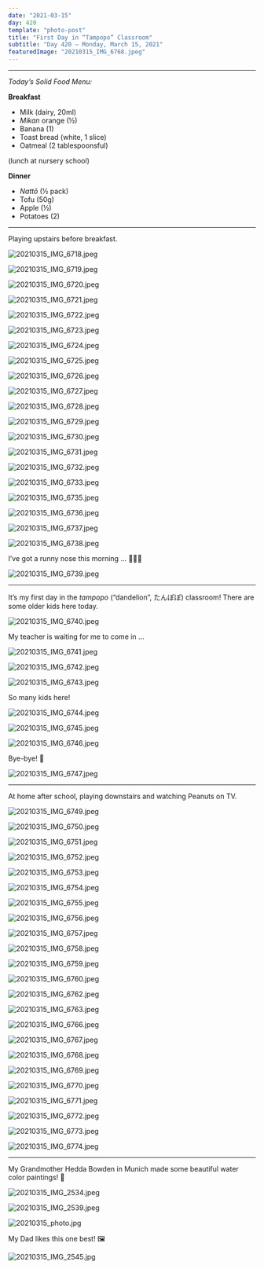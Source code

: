 ```yaml
---
date: "2021-03-15"
day: 420
template: "photo-post"
title: "First Day in “Tampopo” Classroom"
subtitle: "Day 420 – Monday, March 15, 2021"
featuredImage: "20210315_IMG_6768.jpeg"
---
```


<hr />

_Today’s Solid Food Menu:_

**Breakfast**

- Milk (dairy, 20ml)
- *Mikan* orange (½)
- Banana (1)
- Toast bread (white, 1 slice)
- Oatmeal (2 tablespoonsful)

(lunch at nursery school)

**Dinner**

- *Nattō* (½ pack)
- Tofu (50g)
- Apple (½)
- Potatoes (2)

<hr />

Playing upstairs before breakfast.

![20210315_IMG_6718.jpeg](20210315_IMG_6718.jpeg)

![20210315_IMG_6719.jpeg](20210315_IMG_6719.jpeg)

![20210315_IMG_6720.jpeg](20210315_IMG_6720.jpeg)

![20210315_IMG_6721.jpeg](20210315_IMG_6721.jpeg)

![20210315_IMG_6722.jpeg](20210315_IMG_6722.jpeg)

![20210315_IMG_6723.jpeg](20210315_IMG_6723.jpeg)

![20210315_IMG_6724.jpeg](20210315_IMG_6724.jpeg)

![20210315_IMG_6725.jpeg](20210315_IMG_6725.jpeg)

![20210315_IMG_6726.jpeg](20210315_IMG_6726.jpeg)

![20210315_IMG_6727.jpeg](20210315_IMG_6727.jpeg)

![20210315_IMG_6728.jpeg](20210315_IMG_6728.jpeg)

![20210315_IMG_6729.jpeg](20210315_IMG_6729.jpeg)

![20210315_IMG_6730.jpeg](20210315_IMG_6730.jpeg)

![20210315_IMG_6731.jpeg](20210315_IMG_6731.jpeg)

![20210315_IMG_6732.jpeg](20210315_IMG_6732.jpeg)

![20210315_IMG_6733.jpeg](20210315_IMG_6733.jpeg)

![20210315_IMG_6735.jpeg](20210315_IMG_6735.jpeg)

![20210315_IMG_6736.jpeg](20210315_IMG_6736.jpeg)

![20210315_IMG_6737.jpeg](20210315_IMG_6737.jpeg)

![20210315_IMG_6738.jpeg](20210315_IMG_6738.jpeg)

I’ve got a runny nose this morning … 🏃‍♂️👃

![20210315_IMG_6739.jpeg](20210315_IMG_6739.jpeg)

<hr />

It’s my first day in the *tampopo* (“dandelion”, たんぽぽ) classroom! There are some older kids here today.

![20210315_IMG_6740.jpeg](20210315_IMG_6740.jpeg)

My teacher is waiting for me to come in …

![20210315_IMG_6741.jpeg](20210315_IMG_6741.jpeg)

![20210315_IMG_6742.jpeg](20210315_IMG_6742.jpeg)

![20210315_IMG_6743.jpeg](20210315_IMG_6743.jpeg)

So many kids here!

![20210315_IMG_6744.jpeg](20210315_IMG_6744.jpeg)

![20210315_IMG_6745.jpeg](20210315_IMG_6745.jpeg)

![20210315_IMG_6746.jpeg](20210315_IMG_6746.jpeg)

Bye-bye! 👋

![20210315_IMG_6747.jpeg](20210315_IMG_6747.jpeg)

<hr />

At home after school, playing downstairs and watching Peanuts on TV.

![20210315_IMG_6749.jpeg](20210315_IMG_6749.jpeg)

![20210315_IMG_6750.jpeg](20210315_IMG_6750.jpeg)

![20210315_IMG_6751.jpeg](20210315_IMG_6751.jpeg)

![20210315_IMG_6752.jpeg](20210315_IMG_6752.jpeg)

![20210315_IMG_6753.jpeg](20210315_IMG_6753.jpeg)

![20210315_IMG_6754.jpeg](20210315_IMG_6754.jpeg)

![20210315_IMG_6755.jpeg](20210315_IMG_6755.jpeg)

![20210315_IMG_6756.jpeg](20210315_IMG_6756.jpeg)

![20210315_IMG_6757.jpeg](20210315_IMG_6757.jpeg)

![20210315_IMG_6758.jpeg](20210315_IMG_6758.jpeg)

![20210315_IMG_6759.jpeg](20210315_IMG_6759.jpeg)

![20210315_IMG_6760.jpeg](20210315_IMG_6760.jpeg)

![20210315_IMG_6762.jpeg](20210315_IMG_6762.jpeg)

![20210315_IMG_6763.jpeg](20210315_IMG_6763.jpeg)

![20210315_IMG_6766.jpeg](20210315_IMG_6766.jpeg)

![20210315_IMG_6767.jpeg](20210315_IMG_6767.jpeg)

![20210315_IMG_6768.jpeg](20210315_IMG_6768.jpeg)

![20210315_IMG_6769.jpeg](20210315_IMG_6769.jpeg)

![20210315_IMG_6770.jpeg](20210315_IMG_6770.jpeg)

![20210315_IMG_6771.jpeg](20210315_IMG_6771.jpeg)

![20210315_IMG_6772.jpeg](20210315_IMG_6772.jpeg)

![20210315_IMG_6773.jpeg](20210315_IMG_6773.jpeg)

![20210315_IMG_6774.jpeg](20210315_IMG_6774.jpeg)

<hr />

My Grandmother Hedda Bowden in Munich made some beautiful water color paintings! 🎨

![20210315_IMG_2534.jpeg](20210315_IMG_2534.jpeg)

![20210315_IMG_2539.jpeg](20210315_IMG_2539.jpeg)

![20210315_photo.jpg](20210315_photo.jpg)

My Dad likes this one best! 🖼

![20210315_IMG_2545.jpg](20210315_IMG_2545.jpg)
